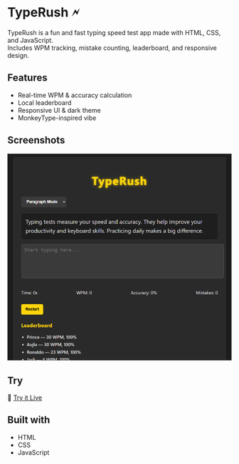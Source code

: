 # TypeRush 🗲

TypeRush is a fun and fast typing speed test app made with HTML, CSS, and JavaScript.  
Includes WPM tracking, mistake counting, leaderboard, and responsive design.

## Features
- Real-time WPM & accuracy calculation
- Local leaderboard
- Responsive UI & dark theme
- MonkeyType-inspired vibe

## Screenshots

![Typing Speed Test Preview](Screenshot.png.png)

## Try
🔗 [Try it Live](https://princesingh05.github.io/TypeRush/)

## Built with
- HTML
- CSS
- JavaScript


